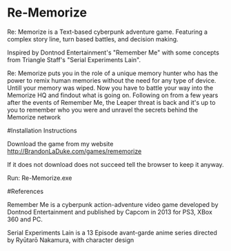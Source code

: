 # Re-Memorize
Re: Memorize is a Text-based cyberpunk adventure game. Featuring a complex story line, turn based battles, and decision making.

Inspired by Dontnod Entertainment's "Remember Me" with some concepts from Triangle Staff's "Serial Experiments Lain".

Re: Memorize puts you in the role of a unique memory hunter who has the power to remix human memories without the need for any type of device. Untill your memory was wiped. Now you have to battle your way into the Memorize HQ and findout what is going on. Following on from a few years after the events of Remember Me, the Leaper threat is back and it's up to you to remember who you were and unravel the secrets behind the Memorize network

#Installation Instructions

Download the game from my website http://BrandonLaDuke.com/games/rememorize

If it does not download does not succeed tell the browser to keep it anyway.

Run: Re-Memorize.exe

#References

Remember Me is a cyberpunk action-adventure video game developed by Dontnod Entertainment and published by Capcom in 2013 for PS3, XBox 360 and PC.

Serial Experiments Lain is a 13 Episode avant-garde anime series directed by Ryūtarō Nakamura, with character design 
